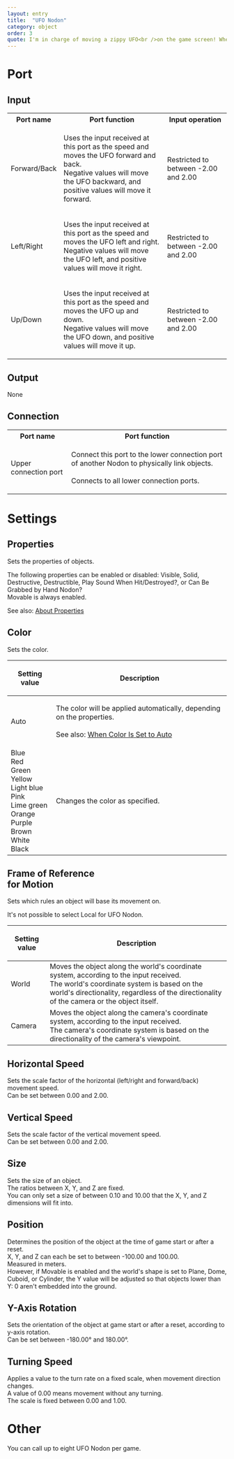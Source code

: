 ```yaml
---
layout: entry
title:  "UFO Nodon"
category: object
order: 3
quote: I'm in charge of moving a zippy UFO<br />on the game screen! Whee!
---
```

<h1>Port</h1>
<h2>Input</h2>
<table class="wrapped">
  <colgroup>
    <col />
    <col />
    <col />
  </colgroup>
  <tbody>
    <tr>
      <th>Port name</th>
      <th>Port function</th>
      <th>Input operation</th>
    </tr>
    <tr>
      <td label="Port name"><span>Forward/Back</span></td>
      <td label="Port function">
        <p>Uses the input received at this port as the speed and moves the UFO forward and back.<br />Negative values will move the UFO backward, and positive values will move it forward.</p>
      </td>
      <td label="Input operation"><span>Restricted to between -2.00 and 2.00</span></td>
    </tr>
    <tr>
      <td label="Port name"><span>Left/Right</span></td>
      <td label="Port function">
        <p>Uses the input received at this port as the speed and moves the UFO left and right.<br />Negative values will move the UFO left, and positive values will move it right.</p>
      </td>
      <td label="Input operation"><span>Restricted to between -2.00 and 2.00</span></td>
    </tr>
    <tr>
      <td label="Port name"><span>Up/Down</span></td>
      <td label="Port function">
        <p>Uses the input received at this port as the speed and moves the UFO up and down.<br />Negative values will move the UFO down, and positive values will move it up.</p>
      </td>
      <td label="Input operation"><span>Restricted to between -2.00 and 2.00</span></td>
    </tr>
  </tbody>
</table>
<h2>Output</h2>
<p>None</p>
<h2>Connection</h2>
<table class="wrapped">
  <colgroup>
    <col />
    <col />
  </colgroup>
  <tbody>
    <tr>
      <th>Port name</th>
      <th>Port function</th>
    </tr>
    <tr>
      <td label="Port name"><span>Upper connection port</span></td>
      <td label="Port function">
        <p>Connect this port to the lower connection port of another Nodon to physically link objects.<br><br>Connects to all lower connection ports.</p>
      </td>
    </tr>
  </tbody>
</table>
<h1>Settings</h1>
<h2>Properties</h2>
<p>Sets the properties of objects.</p>
<p>The following properties can be enabled or disabled: Visible, Solid, Destructive, Destructible, Play Sound When Hit/Destroyed?, or Can Be Grabbed by Hand Nodon?<br />Movable is always enabled.</p>
<p>See also: <a href="/nodopedia/tips/properties">About Properties</a></p>
<h2>Color</h2>
<p>Sets the color.</p>
<table class="wrapped">
  <colgroup>
    <col />
    <col />
  </colgroup>
  <thead>
    <tr>
      <th>
        <p>Setting value</p>
      </th>
      <th>
        <p>Description</p>
      </th>
    </tr>
  </thead>
  <tbody>
    <tr>
      <td label="Setting value"><span>Auto</span></td>
      <td label="Description">
        <p>The color will be applied automatically, depending on the properties.<br><br>See also: <a href="/nodopedia/tips/automatic-colors">When Color Is Set to Auto</a></p>
      </td>
    </tr>
    <tr>
      <td label="Setting value"><span>Blue<br />Red<br />Green<br />Yellow<br />Light blue<br />Pink<br />Lime green<br />Orange<br />Purple<br />Brown<br />White<br />Black</span></td>
      <td label="Description"><span>Changes the color as specified.</span></td>
    </tr>
  </tbody>
</table>
<h2>Frame of Reference<br />for Motion</h2>
<p>Sets which rules an object will base its movement on.</p>
<p>It's not possible to select Local for UFO Nodon.</p>
<table class="wrapped">
  <colgroup>
    <col />
    <col />
  </colgroup>
  <thead>
    <tr>
      <th>
        <p>Setting value</p>
      </th>
      <th>
        <p>Description</p>
      </th>
    </tr>
  </thead>
  <tbody>
    <tr>
      <td label="Setting value"><span>World</span></td>
      <td label="Description"><span>Moves the object along the world's coordinate system, according to the input received.<br />The world's coordinate system is based on the world's directionality, regardless of the directionality of the camera or the object itself.</span></td>
    </tr>
    <tr>
      <td label="Setting value"><span>Camera</span></td>
      <td label="Description"><span>Moves the object along the camera's coordinate system, according to the input received.<br />The camera's coordinate system is based on the directionality of the camera's viewpoint.</span></td>
    </tr>
  </tbody>
</table>
<h2>Horizontal Speed</h2>
<p>Sets the scale factor of the horizontal (left/right and forward/back) movement speed.<br />Can be set between 0.00 and 2.00.</p>
<h2>Vertical Speed</h2>
<p>Sets the scale factor of the vertical movement speed.<br />Can be set between 0.00 and 2.00.</p>
<h2>Size</h2>
<p>Sets the size of an object.<br />The ratios between X, Y, and Z are fixed.<br />You can only set a size of between 0.10 and 10.00 that the X, Y, and Z dimensions will fit into.</p>
<h2>Position</h2>
<p>Determines the position of the object at the time of game start or after a reset.<br />X, Y, and Z can each be set to between -100.00 and 100.00.<br />Measured in meters.<br />However, if Movable is enabled and the world's shape is set to Plane, Dome, Cuboid, or Cylinder, the Y value will be adjusted so that objects lower than Y: 0 aren't embedded into the ground.</p>
<h2>Y-Axis Rotation</h2>
<p>Sets the orientation of the object at game start or after a reset, according to y-axis rotation.<br />Can be set between -180.00° and 180.00°.</p>
<h2>Turning Speed</h2>
<p>Applies a value to the turn rate on a fixed scale, when movement direction changes.<br />A value of 0.00 means movement without any turning.<br />The scale is fixed between 0.00 and 1.00.</p>
<h1>Other</h1>
<p>You can call up to eight UFO Nodon per game.</p>